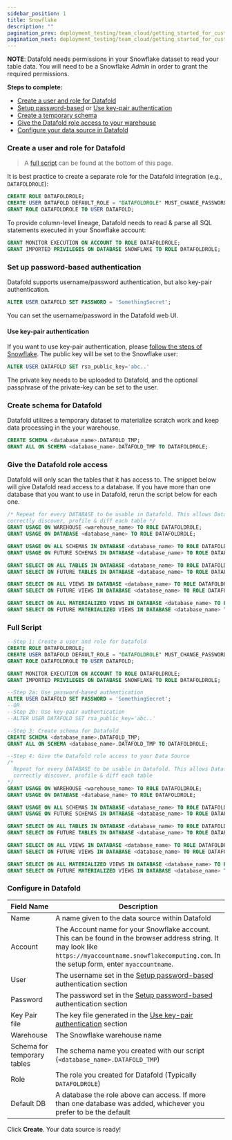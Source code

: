 ```yaml
---
sidebar_position: 1
title: Snowflake
description: ""
pagination_prev: deployment_testing/team_cloud/getting_started_for_customers/data_sources
pagination_next: deployment_testing/team_cloud/getting_started_for_customers/source_control
---
```

**NOTE**: Datafold needs permissions in your Snowflake dataset to read your table data. You will need to be a Snowflake *Admin* in order to grant the required permissions.

**Steps to complete:**

* [Create a user and role for Datafold](snowflake.md#create-a-user-and-role-for-datafold)
* [Setup password-based](snowflake.md#set-up-password-based-authentication) or [Use key-pair authentication](snowflake.md#use-key-pair-authentication)
* [Create a temporary schema](snowflake.md#create-schema-for-datafold)
* [Give the Datafold role access to your warehouse](snowflake.md#give-the-datafold-role-access)
* [Configure your data source in Datafold](snowflake.md#configure-in-datafold)

### Create a user and role for Datafold

> A [full script](snowflake#full-script) can be found at the bottom of this page.

It is best practice to create a separate role for the Datafold integration (e.g., `DATAFOLDROLE`):

```sql
CREATE ROLE DATAFOLDROLE;
CREATE USER DATAFOLD DEFAULT_ROLE = "DATAFOLDROLE" MUST_CHANGE_PASSWORD = FALSE;
GRANT ROLE DATAFOLDROLE TO USER DATAFOLD;
```

To provide column-level lineage, Datafold needs to read & parse all SQL statements executed in your Snowflake account:

```sql
GRANT MONITOR EXECUTION ON ACCOUNT TO ROLE DATAFOLDROLE;
GRANT IMPORTED PRIVILEGES ON DATABASE SNOWFLAKE TO ROLE DATAFOLDROLE;
```

### Set up password-based authentication

Datafold supports username/password authentication, but also key-pair authentication.

```sql
ALTER USER DATAFOLD SET PASSWORD = 'SomethingSecret';
```

You can set the username/password in the Datafold web UI.

#### Use key-pair authentication

If you want to use key-pair authentication, please [follow the steps of Snowflake](https://docs.snowflake.com/en/user-guide/key-pair-auth.html). The public key will be set to the Snowflake user:

```sql
ALTER USER DATAFOLD SET rsa_public_key='abc..'
```

The private key needs to be uploaded to Datafold, and the optional passphrase of the private-key can be set to the user.

### Create schema for Datafold

Datafold utilizes a temporary dataset to materialize scratch work and keep data processing in the your warehouse. 

```sql
CREATE SCHEMA <database_name>.DATAFOLD_TMP;
GRANT ALL ON SCHEMA <database_name>.DATAFOLD_TMP TO DATAFOLDROLE;
```

### Give the Datafold role access

Datafold will only scan the tables that it has access to. The snippet below will give Datafold read access to a database. If you have more than one database that you want to use in Datafold, rerun the script below for each one.

```sql
/* Repeat for every DATABASE to be usable in Datafold. This allows Datafold to
correctly discover, profile & diff each table */
GRANT USAGE ON WAREHOUSE <warehouse_name> TO ROLE DATAFOLDROLE;
GRANT USAGE ON DATABASE <database_name> TO ROLE DATAFOLDROLE;

GRANT USAGE ON ALL SCHEMAS IN DATABASE <database_name> TO ROLE DATAFOLDROLE;
GRANT USAGE ON FUTURE SCHEMAS IN DATABASE <database_name> TO ROLE DATAFOLDROLE;

GRANT SELECT ON ALL TABLES IN DATABASE <database_name> TO ROLE DATAFOLDROLE;
GRANT SELECT ON FUTURE TABLES IN DATABASE <database_name> TO ROLE DATAFOLDROLE;

GRANT SELECT ON ALL VIEWS IN DATABASE <database_name> TO ROLE DATAFOLDROLE;
GRANT SELECT ON FUTURE VIEWS IN DATABASE <database_name> TO ROLE DATAFOLDROLE;

GRANT SELECT ON ALL MATERIALIZED VIEWS IN DATABASE <database_name> TO ROLE DATAFOLDROLE;
GRANT SELECT ON FUTURE MATERIALIZED VIEWS IN DATABASE <database_name> TO ROLE DATAFOLDROLE;
```

### Full Script

```sql
--Step 1: Create a user and role for Datafold
CREATE ROLE DATAFOLDROLE;
CREATE USER DATAFOLD DEFAULT_ROLE = "DATAFOLDROLE" MUST_CHANGE_PASSWORD = FALSE;
GRANT ROLE DATAFOLDROLE TO USER DATAFOLD;

GRANT MONITOR EXECUTION ON ACCOUNT TO ROLE DATAFOLDROLE;
GRANT IMPORTED PRIVILEGES ON DATABASE SNOWFLAKE TO ROLE DATAFOLDROLE;

--Step 2a: Use password-based authentication
ALTER USER DATAFOLD SET PASSWORD = 'SomethingSecret';
--OR
--Step 2b: Use key-pair authentication
--ALTER USER DATAFOLD SET rsa_public_key='abc..'

--Step 3: Create schema for Datafold
CREATE SCHEMA <database_name>.DATAFOLD_TMP;
GRANT ALL ON SCHEMA <database_name>.DATAFOLD_TMP TO DATAFOLDROLE;

--Step 4: Give the Datafold role access to your Data Source
/*
  Repeat for every DATABASE to be usable in Datafold. This allows Datafold to
  correctly discover, profile & diff each table
*/
GRANT USAGE ON WAREHOUSE <warehouse_name> TO ROLE DATAFOLDROLE;
GRANT USAGE ON DATABASE <database_name> TO ROLE DATAFOLDROLE;

GRANT USAGE ON ALL SCHEMAS IN DATABASE <database_name> TO ROLE DATAFOLDROLE;
GRANT USAGE ON FUTURE SCHEMAS IN DATABASE <database_name> TO ROLE DATAFOLDROLE;

GRANT SELECT ON ALL TABLES IN DATABASE <database_name> TO ROLE DATAFOLDROLE;
GRANT SELECT ON FUTURE TABLES IN DATABASE <database_name> TO ROLE DATAFOLDROLE;

GRANT SELECT ON ALL VIEWS IN DATABASE <database_name> TO ROLE DATAFOLDROLE;
GRANT SELECT ON FUTURE VIEWS IN DATABASE <database_name> TO ROLE DATAFOLDROLE;

GRANT SELECT ON ALL MATERIALIZED VIEWS IN DATABASE <database_name> TO ROLE DATAFOLDROLE;
GRANT SELECT ON FUTURE MATERIALIZED VIEWS IN DATABASE <database_name> TO ROLE DATAFOLDROLE;
```
### Configure in Datafold
| Field Name      | Description |
| ----------- | ----------- |
| Name     | A name given to the data source within Datafold |
| Account   | The Account name for your Snowflake account. This can be found in the browser address string. It may look like `https://myaccountname.snowflakecomputing.com`. In the setup form, enter `myaccountname`.  |
| User   | The username set in the [Setup password-based](snowflake.md#set-up-password-based-authentication) authentication section  |
| Password   | The password set in the [Setup password-based](snowflake.md#set-up-password-based-authentication) authentication section |
| Key Pair file  | The key file generated in the [Use key-pair authentication](snowflake.md#use-key-pair-authentication) section|
| Warehouse     | The Snowflake warehouse name |
| Schema for temporary tables     | The schema name you created with our script (`<database_name>.DATAFOLD_TMP`) |
| Role     | The role you created for Datafold (Typically `DATAFOLDROLE`) |
| Default DB     | A database the role above can access. If more than one database was added, whichever you prefer to be the default |


Click **Create**. Your data source is ready!
